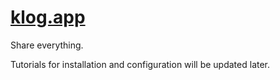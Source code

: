 # [klog.app](https://klog.app)

Share everything.

Tutorials for installation and configuration will be updated later.
